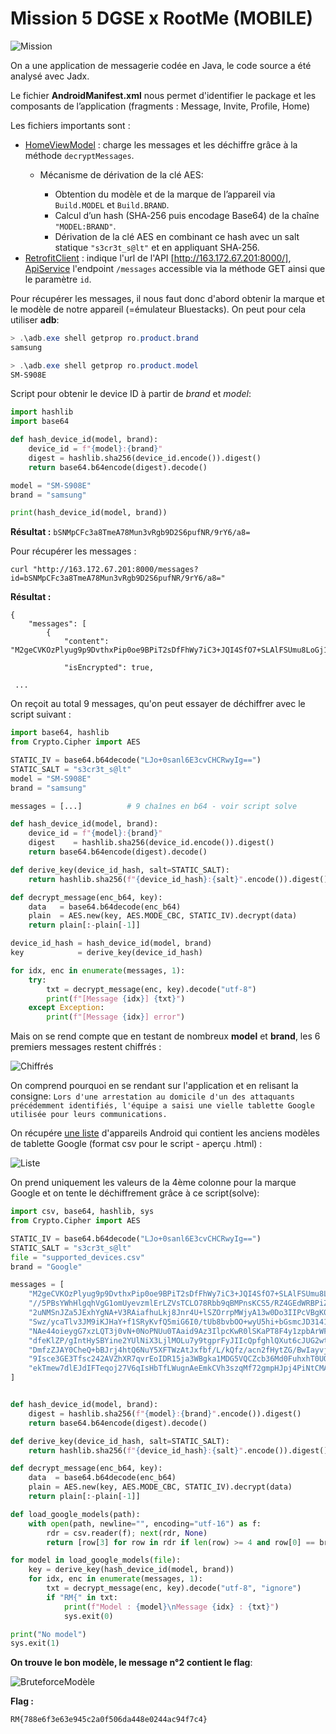 # Mission 5 DGSE x RootMe (MOBILE)

![Mission](images/mission.png)

On a une application de messagerie codée en Java, le code source a été analysé avec Jadx.

Le fichier **AndroidManifest.xml** nous permet d'identifier le package et les composants de l’application (fragments : Message, Invite, Profile, Home)

Les fichiers importants sont : 
- [HomeViewModel](images/decrypt.png) : charge les messages et les déchiffre grâce à la méthode `decryptMessages`.
    - Mécanisme de dérivation de la clé AES:

        - Obtention du modèle et de la marque de l’appareil via `Build.MODEL` et `Build.BRAND`.
        - Calcul d’un hash (SHA‑256 puis encodage Base64) de la chaîne `"MODEL:BRAND"`.
        - Dérivation de la clé AES en combinant ce hash avec un salt statique `"s3cr3t_s@lt"` et en appliquant SHA‑256.
- [RetrofitClient](images/url.png) : indique l'url de l'API [http://163.172.67.201:8000/], [ApiService](images/endpoint.png) l'endpoint `/messages` accessible via la méthode GET ainsi que le paramètre `id`.

Pour récupérer les messages, il nous faut donc d'abord obtenir la marque et le modèle de notre appareil (=émulateur Bluestacks). On peut pour cela utiliser **adb**:
```powershell
> .\adb.exe shell getprop ro.product.brand
samsung

> .\adb.exe shell getprop ro.product.model
SM-S908E
```

Script pour obtenir le device ID à partir de *brand* et *model*: 
```python
import hashlib
import base64

def hash_device_id(model, brand):
    device_id = f"{model}:{brand}"
    digest = hashlib.sha256(device_id.encode()).digest()
    return base64.b64encode(digest).decode()

model = "SM-S908E"
brand = "samsung"

print(hash_device_id(model, brand))
```

**Résultat :** `bSNMpCFc3a8TmeA78Mun3vRgb9D2S6pufNR/9rY6/a8=`

Pour récupérer les messages : 
```shell
curl "http://163.172.67.201:8000/messages?id=bSNMpCFc3a8TmeA78Mun3vRgb9D2S6pufNR/9rY6/a8="
```

**Résultat :**
```shell
{
    "messages": [
        {
            "content": "M2geCVKOzPlyug9p9DvthxPip0oe9BPiT2sDfFhWy7iC3+JQI4SfO7+SLAlFSUmu8LoGj1hrUWil/uNXvc+5mKBMrRNFQT8ijBK14P0Z8qA=",

            "isEncrypted": true,

 ...
```
On reçoit au total 9 messages, qu'on peut essayer de déchiffrer avec le script suivant : 

```python
import base64, hashlib
from Crypto.Cipher import AES

STATIC_IV = base64.b64decode("LJo+0sanl6E3cvCHCRwyIg==")
STATIC_SALT = "s3cr3t_s@lt"
model = "SM-S908E"
brand = "samsung"

messages = [...]          # 9 chaînes en b64 - voir script solve

def hash_device_id(model, brand):
    device_id = f"{model}:{brand}"
    digest    = hashlib.sha256(device_id.encode()).digest()
    return base64.b64encode(digest).decode()

def derive_key(device_id_hash, salt=STATIC_SALT):
    return hashlib.sha256(f"{device_id_hash}:{salt}".encode()).digest()

def decrypt_message(enc_b64, key):
    data   = base64.b64decode(enc_b64)
    plain  = AES.new(key, AES.MODE_CBC, STATIC_IV).decrypt(data)
    return plain[:-plain[-1]]

device_id_hash = hash_device_id(model, brand)
key            = derive_key(device_id_hash)

for idx, enc in enumerate(messages, 1):
    try:
        txt = decrypt_message(enc, key).decode("utf-8")
        print(f"[Message {idx}] {txt}")
    except Exception:
        print(f"[Message {idx}] error")
```


Mais on se rend compte que en testant de nombreux **model** et **brand**, les 6 premiers messages restent chiffrés :

![Chiffrés](images/restechiff.png)

On comprend pourquoi en se rendant sur l'application et en relisant la consigne: `Lors d'une arrestation au domicile d'un des attaquants précédemment identifiés, l'équipe a saisi une vielle tablette Google utilisée pour leurs communications.`

On récupére [une liste](https://storage.googleapis.com/play_public/supported_devices.csv) d'appareils Android qui contient les anciens modèles de tablette Google (format csv pour le script - aperçu .html) :

![Liste](images/preview.png)

On prend uniquement les valeurs de la 4ème colonne pour la marque Google et on tente le déchiffrement grâce à ce script(solve):

```python
import csv, base64, hashlib, sys
from Crypto.Cipher import AES

STATIC_IV = base64.b64decode("LJo+0sanl6E3cvCHCRwyIg==")
STATIC_SALT = "s3cr3t_s@lt"
file = "supported_devices.csv"
brand = "Google"

messages = [
    "M2geCVKOzPlyug9p9DvthxPip0oe9BPiT2sDfFhWy7iC3+JQI4SfO7+SLAlFSUmu8LoGj1hrUWil/uNXvc+5mKBMrRNFQT8ijBK14P0Z8qA=",
    "//5PBsYWhHlgqhVgG1omUyevzmlErLZVsTCLO78Rbb9qBMPnsKCS5/RZ4GEdWRBPiZ4BtO5h7j2PuIutfqf7ag==",
    "2uNMSnJZa5JExhYgNA+V3RAiafhuLkj8Jnr4U+lSZOrrpMWjyA13w0Do3IIPcVBgK070rmweRKX/GkCAxat4i3JfWk1UvWNSmEZbHQlFznR7VFW6FKK84iJKhiDOp8Tk",
    "Swz/ycaTlv3JM9iKJHaY+f1SRyKvfQ5miG6I0/tUb8bvbOO+wyU5hi+bGsmcJD3141FrmrDcBQhtWpYimospymABi3bzvPPi01rPI8pNBq8=",
    "NAe44oieygG7xzLQT3j0vN+0NoPNUu0TAaid9Az3IlpcKwR0lSKaPT8F4y1zpbArWFIGpgzsPZtPAwL50qocTRMG/g5u+/wcc1nxmhBjCbg=",
    "dfeKlZP/gIntHySBYine2YUlNiX3LjlMOLu7y9tgprFyJIIcQpfghlQXut6cJUG2wtzGBVQUm7ITdpLNeVaZjamQHhPWEtNIJE/xtFg66Klui1qCKYKSrmZ4wm1CG/ZPy4csqbM28Ur8dts7XoV5FA==",
    "DmfzZJAY0CheQ+bBJrj4htQ6NuY5XFTWzAtJxfbf/L/kQfz/acn2fHytZG/BwIayvjMYrFavwiYPgKY46TxK/ubRGHhlZScdJgDpmBWpP3BaflHO5PlQ9d7TJ9thPky9",
    "9Isce3GE3Tfsc242AVZhXR7qvrEoIDR15ja3WBgka1MDG5VQCZcb36Md0FuhxhT0UOstfuoGSAFfYKSZOWl5j+8plnn4Et4k36Tb++xrhTk=",
    "ekTmew7dlEJdIFTeqoj27V6qIsHbTfLWugnAeEmkCVh3szqMf72gmpHJpj4PiNtCMAwHGDHNs0wsz5jMb3Hqd5YCR/4/5k7Dw5zOs24yxiUd/wlXfrZbOL763GyAyttW",
]


def hash_device_id(model, brand):
    digest = hashlib.sha256(f"{model}:{brand}".encode()).digest()
    return base64.b64encode(digest).decode()

def derive_key(device_id_hash, salt=STATIC_SALT):
    return hashlib.sha256(f"{device_id_hash}:{salt}".encode()).digest()

def decrypt_message(enc_b64, key):
    data  = base64.b64decode(enc_b64)
    plain = AES.new(key, AES.MODE_CBC, STATIC_IV).decrypt(data)
    return plain[:-plain[-1]]

def load_google_models(path):
    with open(path, newline="", encoding="utf-16") as f:
        rdr = csv.reader(f); next(rdr, None)
        return [row[3] for row in rdr if len(row) >= 4 and row[0] == brand]

for model in load_google_models(file):
    key = derive_key(hash_device_id(model, brand))
    for idx, enc in enumerate(messages, 1):
        txt = decrypt_message(enc, key).decode("utf-8", "ignore")
        if "RM{" in txt:
            print(f"Model : {model}\nMessage {idx} : {txt}")
            sys.exit(0)

print("No model")
sys.exit(1)
```

**On trouve le bon modèle, le message n°2 contient le flag**: 

![BruteforceModèle](images/flag.png)

**Flag :**

```
RM{788e6f3e63e945c2a0f506da448e0244ac94f7c4}
```
